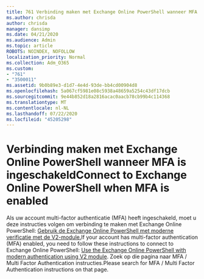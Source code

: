 ```yaml
---
title: 761 Verbinding maken met Exchange Online PowerShell wanneer MFA is ingeschakeld
ms.author: chrisda
author: chrisda
manager: dansimp
ms.date: 04/21/2020
ms.audience: Admin
ms.topic: article
ROBOTS: NOINDEX, NOFOLLOW
localization_priority: Normal
ms.collection: Adm_O365
ms.custom:
- "761"
- "3500011"
ms.assetid: 9b0b89e3-d1d7-4e4d-93de-bb4cd00904d8
ms.openlocfilehash: 5a067cf5981e08c5938a48659a5254c43df17dcb
ms.sourcegitcommit: 9e44b852d18a2816acac0aacb78cb99b4c114368
ms.translationtype: MT
ms.contentlocale: nl-NL
ms.lasthandoff: 07/22/2020
ms.locfileid: "45205298"
---
```

# <a name="connect-to-exchange-online-powershell-when-mfa-is-enabled"></a><span data-ttu-id="6a385-102">Verbinding maken met Exchange Online PowerShell wanneer MFA is ingeschakeld</span><span class="sxs-lookup"><span data-stu-id="6a385-102">Connect to Exchange Online PowerShell when MFA is enabled</span></span>

<span data-ttu-id="6a385-103">Als uw account multi-factor authenticatie (MFA) heeft ingeschakeld, moet u deze instructies volgen om verbinding te maken met Exchange Online PowerShell: [Gebruik de Exchange Online PowerShell met moderne verificatie met de V2-module.](https://aka.ms/exops-docs)</span><span class="sxs-lookup"><span data-stu-id="6a385-103">If your account has multi-factor authentication (MFA) enabled, you need to follow these instructions to connect to Exchange Online PowerShell: [Use the Exchange Online PowerShell with modern authentication using V2 module](https://aka.ms/exops-docs).</span></span> <span data-ttu-id="6a385-104">Zoek op die pagina naar MFA / Multi Factor Authentication instructies.</span><span class="sxs-lookup"><span data-stu-id="6a385-104">Please search for MFA / Multi Factor Authentication instructions on that page.</span></span>
